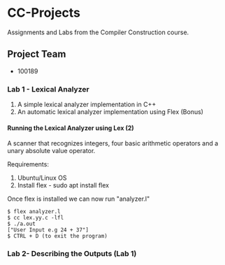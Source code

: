 # CC-Projects
Assignments and Labs from the Compiler Construction course.

## Project Team
  * 100189

### Lab 1 - Lexical Analyzer
1) A simple lexical analyzer implementation in C++
2) An automatic lexical analyzer implementation using Flex (Bonus)

#### Running the Lexical Analyzer using Lex (2)
A scanner that recognizes integers, four basic arithmetic operators and a unary absolute value operator.

Requirements:
1) Ubuntu/Linux OS
2) Install flex - sudo apt install flex

Once flex is installed we can now run "analyzer.l" <br>
  ```
  $ flex analyzer.l
  $ cc lex.yy.c -lfl
  $ ./a.out
  ["User Input e.g 24 + 37"]
  $ CTRL + D (to exit the program)
  ```

### Lab 2- Describing the Outputs (Lab 1)

